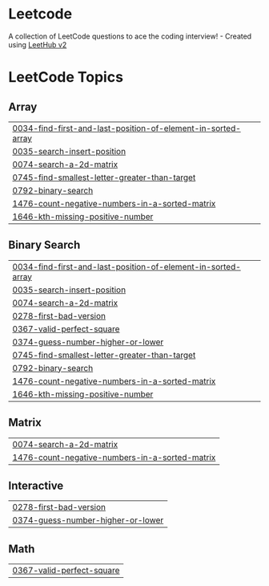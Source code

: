 # Leetcode
A collection of LeetCode questions to ace the coding interview! - Created using [LeetHub v2](https://github.com/arunbhardwaj/LeetHub-2.0)

<!---LeetCode Topics Start-->
# LeetCode Topics
## Array
|  |
| ------- |
| [0034-find-first-and-last-position-of-element-in-sorted-array](https://github.com/Ayushcode10/Leetcode/tree/master/0034-find-first-and-last-position-of-element-in-sorted-array) |
| [0035-search-insert-position](https://github.com/Ayushcode10/Leetcode/tree/master/0035-search-insert-position) |
| [0074-search-a-2d-matrix](https://github.com/Ayushcode10/Leetcode/tree/master/0074-search-a-2d-matrix) |
| [0745-find-smallest-letter-greater-than-target](https://github.com/Ayushcode10/Leetcode/tree/master/0745-find-smallest-letter-greater-than-target) |
| [0792-binary-search](https://github.com/Ayushcode10/Leetcode/tree/master/0792-binary-search) |
| [1476-count-negative-numbers-in-a-sorted-matrix](https://github.com/Ayushcode10/Leetcode/tree/master/1476-count-negative-numbers-in-a-sorted-matrix) |
| [1646-kth-missing-positive-number](https://github.com/Ayushcode10/Leetcode/tree/master/1646-kth-missing-positive-number) |
## Binary Search
|  |
| ------- |
| [0034-find-first-and-last-position-of-element-in-sorted-array](https://github.com/Ayushcode10/Leetcode/tree/master/0034-find-first-and-last-position-of-element-in-sorted-array) |
| [0035-search-insert-position](https://github.com/Ayushcode10/Leetcode/tree/master/0035-search-insert-position) |
| [0074-search-a-2d-matrix](https://github.com/Ayushcode10/Leetcode/tree/master/0074-search-a-2d-matrix) |
| [0278-first-bad-version](https://github.com/Ayushcode10/Leetcode/tree/master/0278-first-bad-version) |
| [0367-valid-perfect-square](https://github.com/Ayushcode10/Leetcode/tree/master/0367-valid-perfect-square) |
| [0374-guess-number-higher-or-lower](https://github.com/Ayushcode10/Leetcode/tree/master/0374-guess-number-higher-or-lower) |
| [0745-find-smallest-letter-greater-than-target](https://github.com/Ayushcode10/Leetcode/tree/master/0745-find-smallest-letter-greater-than-target) |
| [0792-binary-search](https://github.com/Ayushcode10/Leetcode/tree/master/0792-binary-search) |
| [1476-count-negative-numbers-in-a-sorted-matrix](https://github.com/Ayushcode10/Leetcode/tree/master/1476-count-negative-numbers-in-a-sorted-matrix) |
| [1646-kth-missing-positive-number](https://github.com/Ayushcode10/Leetcode/tree/master/1646-kth-missing-positive-number) |
## Matrix
|  |
| ------- |
| [0074-search-a-2d-matrix](https://github.com/Ayushcode10/Leetcode/tree/master/0074-search-a-2d-matrix) |
| [1476-count-negative-numbers-in-a-sorted-matrix](https://github.com/Ayushcode10/Leetcode/tree/master/1476-count-negative-numbers-in-a-sorted-matrix) |
## Interactive
|  |
| ------- |
| [0278-first-bad-version](https://github.com/Ayushcode10/Leetcode/tree/master/0278-first-bad-version) |
| [0374-guess-number-higher-or-lower](https://github.com/Ayushcode10/Leetcode/tree/master/0374-guess-number-higher-or-lower) |
## Math
|  |
| ------- |
| [0367-valid-perfect-square](https://github.com/Ayushcode10/Leetcode/tree/master/0367-valid-perfect-square) |
<!---LeetCode Topics End-->